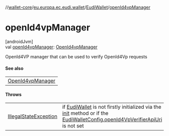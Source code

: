 //[wallet-core](../../../index.md)/[eu.europa.ec.eudi.wallet](../index.md)/[EudiWallet](index.md)/[openId4vpManager](open-id4vp-manager.md)

# openId4vpManager

[androidJvm]\
val [openId4vpManager](open-id4vp-manager.md): [OpenId4vpManager](../../eu.europa.ec.eudi.wallet.transfer.openid4vp/-open-id4vp-manager/index.md)

OpenId4VP manager that can be used to verify OpenId4Vp requests

#### See also

|                                                                                                    |
|----------------------------------------------------------------------------------------------------|
| [OpenId4vpManager](../../eu.europa.ec.eudi.wallet.transfer.openid4vp/-open-id4vp-manager/index.md) |

#### Throws

|                                                                                                                  |                                                                                                                                                                                                             |
|------------------------------------------------------------------------------------------------------------------|-------------------------------------------------------------------------------------------------------------------------------------------------------------------------------------------------------------|
| [IllegalStateException](https://kotlinlang.org/api/latest/jvm/stdlib/kotlin/-illegal-state-exception/index.html) | if [EudiWallet](index.md) is not firstly initialized via the [init](init.md) method or if the [EudiWalletConfig.openId4VpVerifierApiUri](../-eudi-wallet-config/open-id4-vp-verifier-api-uri.md) is not set |
